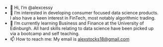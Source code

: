 - 👋 Hi, I’m @alexcessy
- 👀 I’m interested in developing consumer focused data science products. I also have a keen interest in FinTech, most notably algorithmic trading.
- 🌱 I’m currently learning Business and Finance at the University of Edinburgh. All hard skills relating to data science have been picked up via a bootcamp and self teaching.
- 📫 How to reach me: My email is alexstocks18@gmail.com

